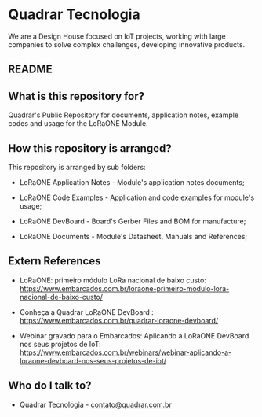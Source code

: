 # Quadrar Tecnologia ##

We are a Design House focused on IoT projects, working with large companies to solve complex challenges, developing innovative products.

## README #

## What is this repository for? ##
Quadrar's Public Repository for documents, application notes, example codes and usage for the LoRaONE Module.

## How this repository is arranged? ##

This repository is arranged by sub folders:

* LoRaONE Application Notes - Module's application notes documents;

* LoRaONE Code Examples - Application and code examples for module's usage;

* LoRaONE DevBoard - Board's Gerber Files and BOM for manufacture;

* LoRaONE Documents - Module's Datasheet, Manuals and References;

## Extern References ##

* LoRaONE: primeiro módulo LoRa nacional de baixo custo: https://www.embarcados.com.br/loraone-primeiro-modulo-lora-nacional-de-baixo-custo/

* Conheça a Quadrar LoRaONE DevBoard : https://www.embarcados.com.br/quadrar-loraone-devboard/

* Webinar gravado para o Embarcados: Aplicando a LoRaONE DevBoard nos seus projetos de IoT: https://www.embarcados.com.br/webinars/webinar-aplicando-a-loraone-devboard-nos-seus-projetos-de-iot/

## Who do I talk to? ##

* Quadrar Tecnologia 	- contato@quadrar.com.br


